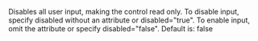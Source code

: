 Disables all user input, making the control read only.
            To disable input, specify disabled without an attribute
            or disabled="true". To enable input, omit the attribute
            or specify disabled="false".
            Default is: false